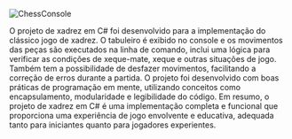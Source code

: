 
![ChessConsole](https://github.com/WillianBarone/ChessConsole/assets/141159069/d6b311f3-921b-45f9-92f8-f7e3e6a4a874)


O projeto de xadrez em C# foi desenvolvido para a implementação do clássico jogo de xadrez.
O tabuleiro é exibido no console e os movimentos das peças são executados na linha de comando, inclui uma lógica para verificar as condições de xeque-mate, xeque e outras situações de jogo.
Também tem a possibilidade de desfazer movimentos, facilitando a correção de erros durante a partida.
O projeto foi desenvolvido com boas práticas de programação em mente, utilizando conceitos como encapsulamento, modularidade e legibilidade do código.
Em resumo, o projeto de xadrez em C# é uma implementação completa e funcional que proporciona uma experiência de jogo envolvente e educativa,
adequada tanto para iniciantes quanto para jogadores experientes.
